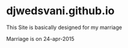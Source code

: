 # djwedsvani.github.io

This Site is basically designed for my marriage

Marriage is on 24-apr-2015

